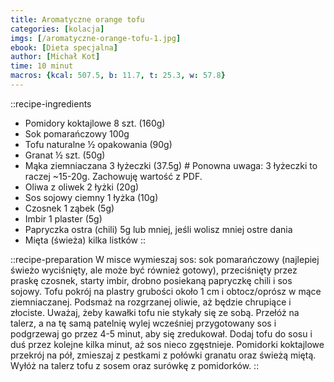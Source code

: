 ```yaml
---
title: Aromatyczne orange tofu
categories: [kolacja]
imgs: [/aromatyczne-orange-tofu-1.jpg]
ebook: [Dieta specjalna]
author: [Michał Kot]
time: 10 minut
macros: {kcal: 507.5, b: 11.7, t: 25.3, w: 57.8}
---
```


::recipe-ingredients
- Pomidory koktajlowe 8 szt. (160g)
- Sok pomarańczowy 100g
- Tofu naturalne ½ opakowania (90g)
- Granat ½ szt. (50g)
- Mąka ziemniaczana 3 łyżeczki (37.5g) # Ponowna uwaga: 3 łyżeczki to raczej ~15-20g. Zachowuję wartość z PDF.
- Oliwa z oliwek 2 łyżki (20g)
- Sos sojowy ciemny 1 łyżka (10g)
- Czosnek 1 ząbek (5g)
- Imbir 1 plaster (5g)
- Papryczka ostra (chili) 5g lub mniej, jeśli wolisz mniej ostre dania
- Mięta (świeża) kilka listków
::

::recipe-preparation
W misce wymieszaj sos: sok pomarańczowy (najlepiej świeżo wyciśnięty, ale może być również gotowy), przeciśnięty przez praskę czosnek, starty imbir, drobno posiekaną papryczkę chili i sos sojowy. Tofu pokrój na plastry grubości około 1 cm i obtocz/oprósz w mące ziemniaczanej. Podsmaż na rozgrzanej oliwie, aż będzie chrupiące i złociste. Uważaj, żeby kawałki tofu nie stykały się ze sobą. Przełóż na talerz, a na tę samą patelnię wylej wcześniej przygotowany sos i podgrzewaj go przez 4-5 minut, aby się zredukował. Dodaj tofu do sosu i duś przez kolejne kilka minut, aż sos nieco zgęstnieje. Pomidorki koktajlowe przekrój na pół, zmieszaj z pestkami z połówki granatu oraz świeżą miętą. Wyłóż na talerz tofu z sosem oraz surówkę z pomidorków.
::